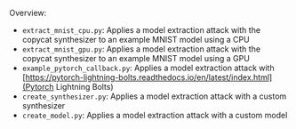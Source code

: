 Overview:

+ `extract_mnist_cpu.py`: Applies a model extraction attack with the copycat synthesizer to an example MNIST model using a CPU
+ `extract_mnist_gpu.py`: Applies a model extraction attack with the copycat synthesizer to an example MNIST model using a GPU
+ `example_pytorch_callback.py`: Applies a model extraction attack with [https://pytorch-lightning-bolts.readthedocs.io/en/latest/index.html](Pytorch Lightning Bolts)
+ `create_synthesizer.py`: Applies a model extraction attack with a custom synthesizer
+ `create_model.py`: Applies a model extraction attack with a custom model
